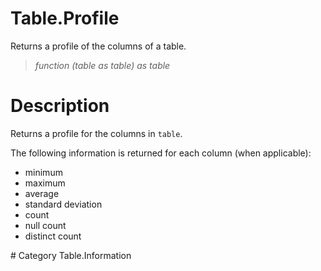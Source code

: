 ﻿# Table.Profile
Returns a profile of the columns of a table.
> _function (table as table) as table_
# Description 
<p>Returns a profile for the columns in <code>table</code>.</p>
<p>The following information is returned for each column (when applicable):
<ul>
  <li>minimum</li>
  <li>maximum</li>
  <li>average</li>
  <li>standard deviation</li>
  <li>count</li>
  <li>null count</li>
  <li>distinct count</li>
</ul>
</p>
# Category 
Table.Information
